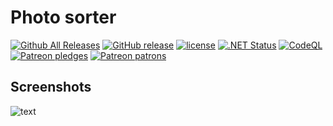 # Photo sorter
[![Github All Releases](https://img.shields.io/github/downloads/kasthack-labs/kasthack.PhotoSorter/total.svg)](https://github.com/kasthack-labs/kasthack.PhotoSorter/releases/latest)
[![GitHub release](https://img.shields.io/github/release/kasthack-labs/kasthack.PhotoSorter.svg)](https://github.com/kasthack-labs/kasthack.PhotoSorter/releases/latest)
[![license](https://img.shields.io/github/license/kasthack-labs/kasthack.photosorter.svg)](LICENSE)
[![.NET Status](https://github.com/kasthack-labs/kasthack.PhotoSorter/workflows/.NET/badge.svg)](https://github.com/kasthack-labs/kasthack.PhotoSorter/actions?query=workflow%3A.NET)
[![CodeQL](https://github.com/kasthack-labs/kasthack.PhotoSorter/workflows/CodeQL/badge.svg)](https://github.com/kasthack-labs/kasthack.PhotoSorter/actions?query=workflow%3ACodeQL)
[![Patreon pledges](https://img.shields.io/endpoint.svg?url=https%3A%2F%2Fshieldsio-patreon.vercel.app%2Fapi%3Fusername%3Dkasthack%26type%3Dpledges&style=flat)](https://patreon.com/kasthack)
[![Patreon patrons](https://img.shields.io/endpoint.svg?url=https%3A%2F%2Fshieldsio-patreon.vercel.app%2Fapi%3Fusername%3Dkasthack%26type%3Dpatrons&style=flat)](https://patreon.com/kasthack)
## Screenshots

![text](https://pp.vk.me/c619518/v619518040/18c66/UNvRU1Nksgs.jpg)
